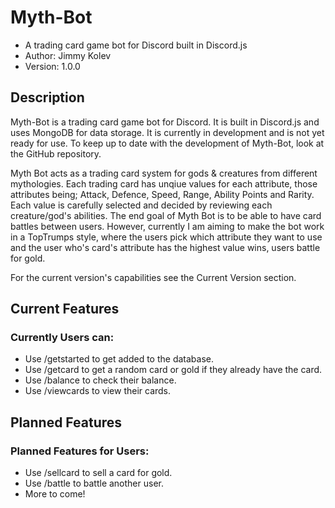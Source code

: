 # Myth-Bot
- A trading card game bot for Discord built in Discord.js 
- Author: Jimmy Kolev
- Version: 1.0.0
## Description
Myth-Bot is a trading card game bot for Discord. It is built in Discord.js and uses MongoDB for data storage. It is currently in development and is not yet ready for use. To keep up to date with the development of Myth-Bot, look at the GitHub repository.

Myth Bot acts as a trading card system for gods & creatures from different mythologies.
Each trading card has unqiue values for each attribute, those attributes being;
Attack, Defence, Speed, Range, Ability Points and Rarity. Each value is carefully
selected and decided by reviewing each creature/god's abilities. The end goal of Myth Bot
is to be able to have card battles between users. However, currently I am aiming to make the bot
work in a TopTrumps style, where the users pick which attribute they want to use and the user who's 
card's attribute has the highest value wins, users battle for gold.

For the current version's capabilities see the Current Version section.

## Current Features
### Currently Users can:
- Use /getstarted to get added to the database.
- Use /getcard to get a random card or gold if they already have the card.
- Use /balance to check their balance.
- Use /viewcards to view their cards.

## Planned Features
### Planned Features for Users:
- Use /sellcard to sell a card for gold.
- Use /battle <user> to battle another user.
- More to come!
